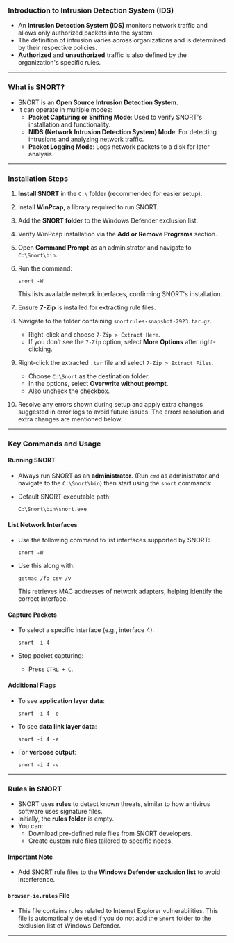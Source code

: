 ### **Introduction to Intrusion Detection System (IDS)**

- An **Intrusion Detection System (IDS)** monitors network traffic and allows only authorized packets into the system.
- The definition of intrusion varies across organizations and is determined by their respective policies.
- **Authorized** and **unauthorized** traffic is also defined by the organization's specific rules.

---

### **What is SNORT?**

- SNORT is an **Open Source Intrusion Detection System**.
- It can operate in multiple modes:
    - **Packet Capturing or Sniffing Mode**: Used to verify SNORT's installation and functionality.
    - **NIDS (Network Intrusion Detection System) Mode**: For detecting intrusions and analyzing network traffic.
    - **Packet Logging Mode**: Logs network packets to a disk for later analysis.

---

### **Installation Steps**

1. **Install SNORT** in the `C:\` folder (recommended for easier setup).
2. Install **WinPcap**, a library required to run SNORT.
3. Add the **SNORT folder** to the Windows Defender exclusion list.
4. Verify WinPcap installation via the **Add or Remove Programs** section.
5. Open **Command Prompt** as an administrator and navigate to `C:\Snort\bin`.
6. Run the command:
    
    ```shell
    snort -W
    ```
    
    This lists available network interfaces, confirming SNORT's installation.
7. Ensure **7-Zip** is installed for extracting rule files.
8. Navigate to the folder containing `snortrules-snapshot-2923.tar.gz`.
    - Right-click and choose `7-Zip > Extract Here`.
    - If you don’t see the `7-Zip` option, select **More Options** after right-clicking.
9. Right-click the extracted `.tar` file and select `7-Zip > Extract Files`.
    - Choose `C:\Snort` as the destination folder.
    - In the options, select **Overwrite without prompt**.
    - Also uncheck the checkbox.
1. Resolve any errors shown during setup and apply extra changes suggested in error logs to avoid future issues. The errors resolution and extra changes are mentioned below.

---

### **Key Commands and Usage**

#### **Running SNORT**

- Always run SNORT as an **administrator**. (Run `cmd` as administrator and navigate to the `C:\Snort\bin`) then start using the `snort` commands:
- Default SNORT executable path:
    
    ```plaintext
    C:\Snort\bin\snort.exe
    ```
    
#### **List Network Interfaces**

- Use the following command to list interfaces supported by SNORT:
    
    ```shell
    snort -W
    ```
    
- Use this along with:
    
    ```shell
    getmac /fo csv /v
    ```
    
    This retrieves MAC addresses of network adapters, helping identify the correct interface.

#### **Capture Packets**

- To select a specific interface (e.g., interface 4):
    
    ```shell
    snort -i 4
    ```
    
- Stop packet capturing:
    - Press `CTRL + C`.

#### **Additional Flags**

- To see **application layer data**:
    
    ```shell
    snort -i 4 -d
    ```
    
- To see **data link layer data**:
    
    ```shell
    snort -i 4 -e
    ```
    
- For **verbose output**:
    
    ```shell
    snort -i 4 -v
    ```
    

---

### **Rules in SNORT**

- SNORT uses **rules** to detect known threats, similar to how antivirus software uses signature files.
- Initially, the **rules folder** is empty.
- You can:
    - Download pre-defined rule files from SNORT developers.
    - Create custom rule files tailored to specific needs.

#### **Important Note**

- Add SNORT rule files to the **Windows Defender exclusion list** to avoid interference.

#### **`browser-ie.rules` File**

- This file contains rules related to Internet Explorer vulnerabilities. This file is automatically deleted if you do not add the `Snort` folder to the exclusion list of Windows Defender.

---